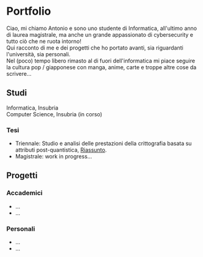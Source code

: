# Portfolio
Ciao, mi chiamo Antonio e sono uno studente di Informatica, all'ultimo anno di laurea magistrale, ma anche un grande appassionato di cybersecurity e tutto ciò che ne ruota intorno!  
Qui racconto di me e dei progetti che ho portato avanti, sia riguardanti l'università, sia personali.  
Nel (poco) tempo libero rimasto al di fuori dell'informatica mi piace seguire la cultura pop / giapponese con manga, anime, carte e troppe altre cose da scrivere...

## Studi
Informatica, Insubria  
Computer Science, Insubria (in corso)

### Tesi
- Triennale: Studio e analisi delle prestazioni della crittografia basata su attributi post-quantistica, [Riassunto](./post-quantum.html).
- Magistrale: work in progress...

## Progetti

### Accademici
- ...
- ...

### Personali
- ...
- ...

